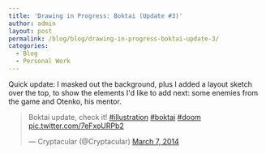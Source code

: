 ```yaml
---
title: 'Drawing in Progress: Boktai (Update #3)'
author: admin
layout: post
permalink: /blog/blog/drawing-in-progress-boktai-update-3/
categories:
  - Blog
  - Personal Work
---
```

Quick update: I masked out the background, plus I added a layout sketch over the top, to show the elements I'd like to add next: some enemies from the game and Otenko, his mentor.

<blockquote class="twitter-tweet" width="550">
  <p lang="en" dir="ltr">
    Boktai update, check it! <a href="https://twitter.com/hashtag/illustration?src=hash">#illustration</a> <a href="https://twitter.com/hashtag/boktai?src=hash">#boktai</a> <a href="https://twitter.com/hashtag/doom?src=hash">#doom</a> <a href="http://t.co/7eFxoURPb2">pic.twitter.com/7eFxoURPb2</a>
  </p>
  
  <p>
    &mdash; Cryptacular (@Cryptacular) <a href="https://twitter.com/Cryptacular/status/441883118648041472">March 7, 2014</a>
  </p>
</blockquote>